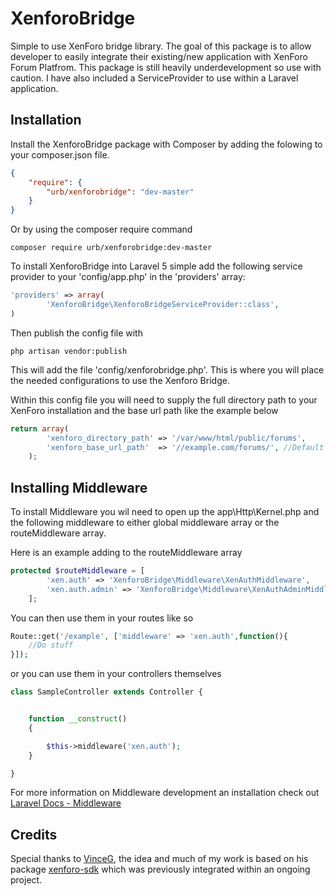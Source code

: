 XenforoBridge
=============

Simple to use XenForo bridge library. The goal of this package is to allow developer to easily integrate their existing/new application with XenForo Forum Platfrom. This package is still heavily underdevelopment so use with caution. I have also included a ServiceProvider to use within a Laravel application.

Installation
------------

Install the XenforoBridge package with Composer by adding the folowing to your composer.json file.

```json
{
    "require": {
        "urb/xenforobridge": "dev-master"
    }
}
```
Or by using the composer require command

```
composer require urb/xenforobridge:dev-master
```

To install XenforoBridge into Laravel 5 simple add the following service provider to your 'config/app.php' in the 'providers' array:

```php
'providers' => array(
		'XenforoBridge\XenforoBridgeServiceProvider::class',
)

```

Then publish the config file with

```
php artisan vendor:publish
```

This will add the file 'config/xenforobridge.php'. This is where you will place the needed configurations to use the Xenforo Bridge.

Within this config file you will need to supply the full directory path to your XenForo installation and the base url path like the example below

```php
return array(
		'xenforo_directory_path' => '/var/www/html/public/forums',
		'xenforo_base_url_path'  => '//example.com/forums/', //Default '/'
	);
```

Installing Middleware
---------------------
To install Middleware you wil need to open up the app\Http\Kernel.php and the following middleware to either global middleware array
or the routeMiddleware array.

Here is an example adding to the routeMiddleware array

```php
protected $routeMiddleware = [
		'xen.auth' => 'XenforoBridge\Middleware\XenAuthMiddleware',
		'xen.auth.admin' => 'XenforoBridge\Middleware\XenAuthAdminMiddleware',
	];

```

You can then use them in your routes like so

```php
Route::get('/example', ['middleware' => 'xen.auth',function(){
	//Do stuff
}]);
```

or you can use them in your controllers themselves

```php
class SampleController extends Controller {


    function __construct()
    {

        $this->middleware('xen.auth');
    }

}

```

For more information on Middleware development an installation check out [Laravel Docs - Middleware](http://laravel.com/docs/5.1/middleware)

Credits
-------

Special thanks to [VinceG](https://github.com/VinceG), the idea and much of my work is based on his package [xenforo-sdk](https://github.com/VinceG/xenforo-sdk) which was previously integrated within an ongoing project.
